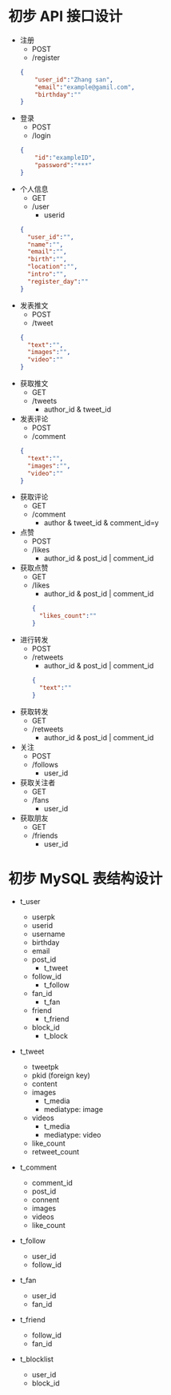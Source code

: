 # 初步 API 接口设计
- 注册
  - POST
  - /register
  ```json
  {
      "user_id":"Zhang san",
      "email":"example@gamil.com",
      "birthday":""
  }
  ```
- 登录
  - POST
  - /login
  ```json
  {
      "id":"exampleID",
      "password":"***"
  }
  ```
- 个人信息
  - GET
  - /user
    - userid
  ```json
  {
    "user_id":"",
    "name":"",
    "email":"",
    "birth":"",
    "location":"",
    "intro":"",
    "register_day":""
  }
  ```
- 发表推文
  - POST
  - /tweet
  ```json
  {
    "text":"",
    "images":"",
    "video":""
  }
  ```
- 获取推文
  - GET 
  - /tweets
    - author_id & tweet_id
- 发表评论
  - POST
  - /comment
  ```json
  {
    "text":"",
    "images":"",
    "video":""
  }
  ```
- 获取评论
  - GET
  - /comment
    - author & tweet_id & comment_id=y
- 点赞
  - POST
  - /likes
    - author_id & post_id | comment_id
- 获取点赞
  - GET
  - /likes
    - author_id & post_id | comment_id
    ```json
    {
      "likes_count":""
    }
    ```
- 进行转发
  - POST
  - /retweets
    - author_id & post_id | comment_id
    ```json
    {
      "text":""
    }
    ```
- 获取转发
  - GET
  - /retweets
    - author_id & post_id | comment_id
- 关注
  - POST
  - /follows
    - user_id
- 获取关注者
  - GET
  - /fans
    - user_id
- 获取朋友
  - GET
  - /friends
    - user_id

# 初步 MySQL 表结构设计
- t_user
  - userpk
  - userid
  - username
  - birthday
  - email
  - post_id
    - t_tweet
  - follow_id
    - t_follow
  - fan_id
    - t_fan
  - friend
    - t_friend
  - block_id
    - t_block

- t_tweet
  - tweetpk
  - pkid (foreign key)
  - content
  - images
    - t_media
    - mediatype: image
  - videos
    - t_media
    - mediatype: video
  - like_count
  - retweet_count
- t_comment
  - comment_id
  - post_id
  - connent
  - images
  - videos
  - like_count

- t_follow
  - user_id
  - follow_id
- t_fan
  - user_id
  - fan_id
- t_friend
  - follow_id
  - fan_id
- t_blocklist
  - user_id
  - block_id



